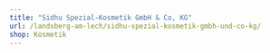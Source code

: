 ```yaml
---
title: "Sidhu Spezial-Kosmetik GmbH & Co, KG"
url: /landsberg-am-lech/sidhu-spezial-kosmetik-gmbh-und-co-kg/
shop: Kosmetik
---
```

